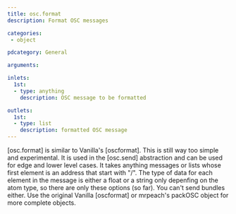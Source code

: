 ```yaml
---
title: osc.format
description: Format OSC messages

categories:
 - object

pdcategory: General

arguments:

inlets:
  1st:
  - type: anything
    description: OSC message to be formatted

outlets:
  1st:
  - type: list
    description: formatted OSC message
---
```


[osc.format] is similar to Vanilla's [oscformat]. This is still way too simple and experimental. It is used in the [osc.send] abstraction and can be used for edge and lower level cases. It takes anything messages or lists whose first element is an address that start with "/". The type of data for each element in the message is either a float or a string only depenfing on the atom type, so there are only these options (so far). You can't send bundles either. Use the original Vanilla [oscformat] or mrpeach's packOSC object for more complete objects.

